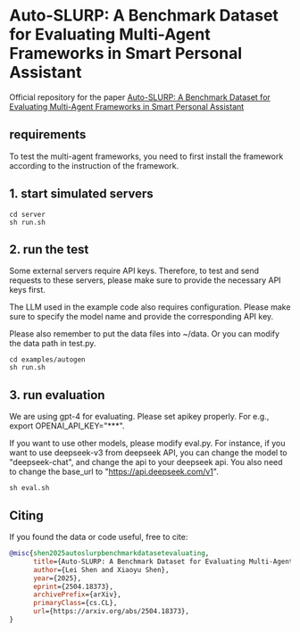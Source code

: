 # Auto-SLURP: A Benchmark Dataset for Evaluating Multi-Agent Frameworks in Smart Personal Assistant

Official repository for the paper [Auto-SLURP: A Benchmark Dataset for Evaluating Multi-Agent Frameworks in Smart Personal Assistant](https://arxiv.org/abs/2504.18373)
## requirements
To test the multi-agent frameworks, you need to first install the framework according to the instruction of the framework.

## 1. start simulated servers
```
cd server
sh run.sh
```
## 2. run the test
Some external servers require API keys. Therefore, to test and send requests to these servers, please make sure to provide the necessary API keys first.

The LLM used in the example code also requires configuration. Please make sure to specify the model name and provide the corresponding API key.

Please also remember to put the data files into ~/data. Or you can modify the data path in test.py.

```
cd examples/autogen
sh run.sh
```
## 3. run evaluation
We are using gpt-4 for evaluating. Please set apikey properly. For e.g., export OPENAI_API_KEY="***".

If you want to use other models, please modify eval.py. For instance, if you want to use deepseek-v3 from deepseek API, you can change the model to "deepseek-chat", and change the api to your deepseek api. You also need to change the base_url to "https://api.deepseek.com/v1".
```
sh eval.sh
```

## Citing

If you found the data or code useful, free to cite:
```bibtex
@misc{shen2025autoslurpbenchmarkdatasetevaluating,
      title={Auto-SLURP: A Benchmark Dataset for Evaluating Multi-Agent Frameworks in Smart Personal Assistant}, 
      author={Lei Shen and Xiaoyu Shen},
      year={2025},
      eprint={2504.18373},
      archivePrefix={arXiv},
      primaryClass={cs.CL},
      url={https://arxiv.org/abs/2504.18373}, 
}
```

